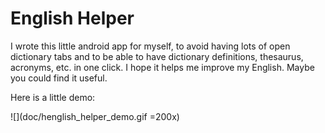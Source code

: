 
# English Helper

I wrote this little android app for myself, to avoid having lots of open dictionary tabs and to be able to have dictionary definitions, thesaurus, acronyms, etc. in one click. I hope it helps me improve my English. Maybe you could find it useful.

Here is a little demo: 

![](doc/henglish_helper_demo.gif =200x)


